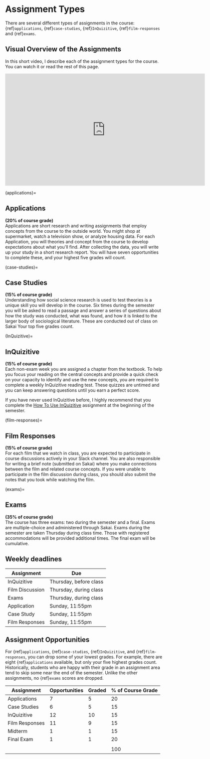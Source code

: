 # Assignment Types
There are several different types of assignments in the course: {ref}`applications`, {ref}`case-studies`, {ref}`InQuizitive`, {ref}`film-responses` and {ref}`exams`.


## Visual Overview of the Assignments
In this short video, I describe each of the assignment types for the course. You can watch it or read the rest of this page.
<iframe height="360" width="640" src="https://media.unc.edu/w/s68BAA/" frameborder="0" scrolling="0" allow="autoplay; encrypted-media; fullscreen;  picture-in-picture;" allowfullscreen></iframe>


(applications)=
## Applications   
**(20% of course grade)**  
Applications are short research and writing assignments that employ concepts from the course to the outside world. You might shop at supermarket, watch a television show, or analyze housing data. For each Application, you will theories and concept from the course to develop expectations about what you'll find. After collecting the data, you will write up your study in a short research report. You will have seven opportunities to complete these, and your highest five grades will count.

(case-studies)=
## Case Studies    
**(15% of course grade)**  
Understanding how social science research is used to test theories is a unique skill you will develop in the course. Six times during the semester you will be asked to read a passage and answer a series of questions about how the study was conducted, what was found, and how it is linked to the larger body of sociological literature. These are conducted out of class on Sakai  Your top five grades count.

(InQuizitive)=
## InQuizitive      
**(15% of course grade)**  
Each non-exam week you are assigned a chapter from the textbook. To help you focus your reading on the central concepts and provide a quick check on your capacity to identify and use the new concepts, you are required to complete a weekly InQuizitive reading test. These quizzes are untimed and you can keep answering questions until you earn a perfect score.

If you have never used InQuizitive before, I highly recommend that you complete the [How To Use InQuizitive](https://ncia.wwnorton.com/111835) assignment at the beginning of the semester.

(film-responses)=
## Film Responses   
**(15% of course grade)**  
For each film that we watch in class, you are expected to participate in course discussions actively in your Slack channel. You are also responsible for writing a brief note (submitted on Sakai) where you make connections between the film and related course concepts. If you were unable to participate in the film discussion during class, you should also submit the notes that you took while watching the film.

(exams)=
## Exams  
**(35% of course grade)**  
The course has three exams: two during the semester and a final. Exams are multiple-choice and administered through Sakai. Exams during the semester are taken Thursday during class time. Those with registered accommodations will be provided additional times. The final exam will be cumulative.

## Weekly deadlines

| Assignment      | Due                    |
|-----------------|------------------------|
| InQuizitive     | Thursday, before class     |
| Film Discussion | Thursday, during class |
| Exams           | Thursday, during class |
| Application     | Sunday, 11:55pm       |
| Case Study      | Sunday, 11:55pm       |
| Film Responses  | Sunday, 11:55pm       |

## Assignment Opportunities
For {ref}`applications`, {ref}`case-studies`, {ref}`InQuizitive`, and {ref}`film-responses`, you can drop some of your lowest grades. For example, there are eight {ref}`applications` available, but only your five highest grades count. Historically, students who are happy with their grade in an assignment area tend to skip some near the end of the semester. Unlike the other assignments, no {ref}`exams` scores are dropped.

| Assignment     | Opportunities  | Graded | % of Course Grade |
|----------------|----------------|------------------|-------------------|
| Applications   | 7              | 5                | 20                |
| Case Studies   | 6              | 5                | 15                |
| InQuizitive    | 12             | 10               | 15                |
| Film Responses | 11             | 9               | 15                |
| Midterm         | 1              | 1                | 15                |
| Final Exam        | 1              | 1                | 20                |
|                |                |                  |                   |
|                |                |                  | 100               |
